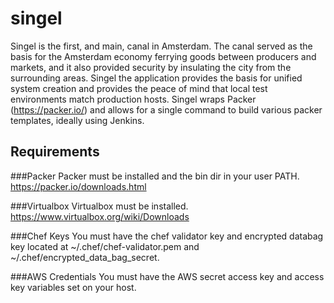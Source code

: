 # singel

Singel is the first, and main, canal in Amsterdam.  The canal served as the basis for the Amsterdam economy ferrying goods between producers and markets, and it also provided security by insulating the city from the surrounding areas.  Singel the application provides the basis for unified system creation and provides the peace of mind that local test environments match production hosts.  Singel wraps Packer (https://packer.io/) and allows for a single command to build various packer templates, ideally using Jenkins.

Requirements
------------
###Packer
Packer must be installed and the bin dir in your user PATH.  https://packer.io/downloads.html

###Virtualbox
Virtualbox must be installed. https://www.virtualbox.org/wiki/Downloads

###Chef Keys
You must have the chef validator key and encrypted databag key located at ~/.chef/chef-validator.pem and ~/.chef/encrypted_data_bag_secret.

###AWS Credentials
You must have the AWS secret access key and access key variables set on your host.
